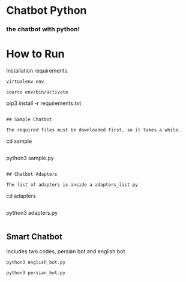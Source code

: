 # Chatbot Python

### the chatbot with python!

#

# How to Run

Installation requirements.

```
virtualenv env

```

```
source env/bin/activate
```

pip3 install -r requirements.txt

```

## Sample Chatbot

The required files must be downloaded first, so it takes a while.

```

cd sample

```

```

python3 sample.py

```

## Chatbot Adapters

The list of adapters is inside a adapters_list.py

```

cd adapters

```

```

python3 adapters.py

```

```

## Smart Chatbot

Includes two codes, persian bot and english bot

```
python3 english_bot.py
```

```
python3 persian_bot.py
```
